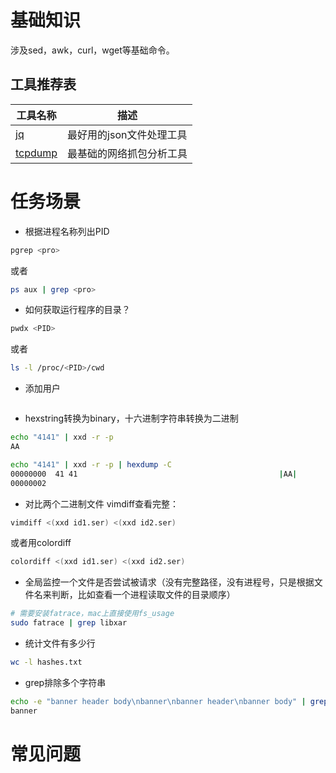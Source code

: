 # 基础知识
涉及sed，awk，curl，wget等基础命令。

## 工具推荐表
| 工具名称      | 描述 |
| ----------- | ------------------    |
| [jq](jq.md)          | 最好用的json文件处理工具  |
| [tcpdump](tcpdump.md) | 最基础的网络抓包分析工具 |
 

# 任务场景
* 根据进程名称列出PID
```bash
pgrep <pro>
```
或者
```bash
ps aux | grep <pro>
```

* 如何获取运行程序的目录？
```bash
pwdx <PID>
```
或者
```bash
ls -l /proc/<PID>/cwd
```

* 添加用户
```bash

```

* hexstring转换为binary，十六进制字符串转换为二进制
```bash
echo "4141" | xxd -r -p
AA

echo "4141" | xxd -r -p | hexdump -C
00000000  41 41                                             |AA|
00000002
```

* 对比两个二进制文件
vimdiff查看完整：
```bash
vimdiff <(xxd id1.ser) <(xxd id2.ser)
```
或者用colordiff
```bash
colordiff <(xxd id1.ser) <(xxd id2.ser)
```

* 全局监控一个文件是否尝试被请求（没有完整路径，没有进程号，只是根据文件名来判断，比如查看一个进程读取文件的目录顺序）
```bash
# 需要安装fatrace，mac上直接使用fs_usage
sudo fatrace | grep libxar
```

* 统计文件有多少行
```bash
wc -l hashes.txt
```

* grep排除多个字符串
```bash
echo -e "banner header body\nbanner\nbanner header\nbanner body" | grep -E -v "header|body" 
banner
```


# 常见问题
